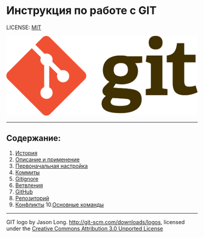 # Инструкция по работе с GIT

LICENSE: [MIT](./license.md)

![упс, здесь должно было быть git logo, но что-то пошло не так](2560px-Git-logo.png)

___
## Содержание:
1. [История](history.md)
2. [Описание и применение](application.md)
3. [Первоначальная настройка](firststep.md)
4. [Коммиты](comits.md)
5. [Gitignore](ignore.md)
6. [Ветвления](vetka.md) 
7. [GitHub](github.md)
8. [Репозиторий](reposit.md)
9. [Конфликты](conflict.md) 
10.[Основные команды](maincom.md)



---

GIT logo by Jason Long. http://git-scm.com/downloads/logos, licensed under the [Creative Commons Attribution 3.0 Unported License](https://creativecommons.org/licenses/by/3.0/)
